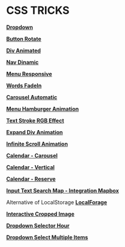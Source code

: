 # CSS TRICKS

**[Dropdown](https://kind-engelbart-7192d5.netlify.app)**

**[Button Rotate](https://ecstatic-keller-d69158.netlify.app)**

**[Div Animated](https://optimistic-wing-16294a.netlify.app)**

**[Nav Dinamic](https://gifted-poincare-e87efb.netlify.app)**

**[Menu Responsive](https://kind-saha-ab7d49.netlify.app)**

**[Words FadeIn](https://amazing-toffee-f40da5.netlify.app)**

**[Carousel Automatic](https://adorable-phoenix-5de297.netlify.app)**

**[Menu Hamburger Animation](https://zingy-pie-183c40.netlify.app)**

**[Text Stroke RGB Effect](https://meek-marigold-1803c4.netlify.app)**

**[Expand Div Animation](https://extraordinary-pony-10c0da.netlify.app)**

**[Infinite Scroll Animation](https://lucent-daifuku-1c93d4.netlify.app)**

**[Calendar - Carousel](https://dashing-tiramisu-68bd97.netlify.app/)**

**[Calendar - Vertical](https://thunderous-sunshine-5ac4e8.netlify.app/)**

**[Calendar - Reserve](https://fancy-elf-bc82d6.netlify.app)**

**[Input Text Search Map - Integration Mapbox](https://willowy-nougat-832b1c.netlify.app/)**

Alternative of LocalStorage
**[LocalForage](https://regal-paprenjak-b8e85c.netlify.app/)**

**[Interactive Cropped Image](https://playful-kelpie-ec5312.netlify.app/)**

**[Dropdown Selector Hour](https://fanciful-faloodeh-dc1d92.netlify.app/)**

**[Dropdown Select Multiple Items](https://warm-jalebi-2379b3.netlify.app/)**